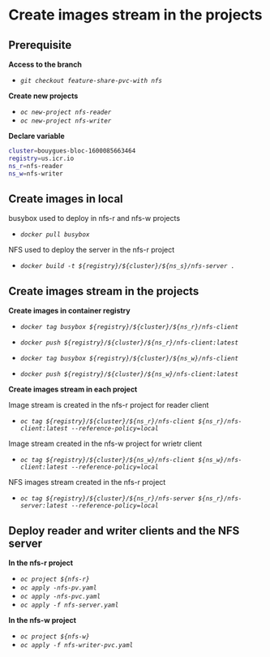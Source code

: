 # **Create images stream in the projects**
## **Prerequisite**

**Access to the branch**

* *`git checkout feature-share-pvc-with nfs`*
  
**Create new projects**
* *`oc new-project nfs-reader`*
* *`oc new-project nfs-writer`*
 
**Declare variable**
```sh
cluster=bouygues-bloc-1600085663464
registry=us.icr.io
ns_r=nfs-reader
ns_w=nfs-writer
```
## **Create images in local**
busybox used to deploy in nfs-r and nfs-w projects
* *`docker pull busybox`*

NFS used to deploy the server in the nfs-r project

* *`docker build -t ${registry}/${cluster}/${ns_s}/nfs-server .`*
## **Create images stream in the projects**

**Create images in container registry**
* *`docker tag busybox ${registry}/${cluster}/${ns_r}/nfs-client`*
* *`docker push ${registry}/${cluster}/${ns_r}/nfs-client:latest`*

* *`docker tag busybox ${registry}/${cluster}/${ns_w}/nfs-client`*
* *`docker push ${registry}/${cluster}/${ns_w}/nfs-client:latest`*

**Create images stream in each project**

Image stream is created in the nfs-r project for reader client 
* *`oc tag ${registry}/${cluster}/${ns_r}/nfs-client ${ns_r}/nfs-client:latest --reference-policy=local`*

Image stream created in the nfs-w project for wrietr client 
* *`oc tag ${registry}/${cluster}/${ns_w}/nfs-client ${ns_w}/nfs-client:latest --reference-policy=local`*

NFS images stream created in the nfs-r project

* *`oc tag ${registry}/${cluster}/${ns_r}/nfs-server ${ns_r}/nfs-server:latest --reference-policy=local`*

## **Deploy reader and writer clients and the NFS server**

**In the nfs-r project**

* *`oc project ${nfs-r}`*
* *`oc apply -nfs-pv.yaml`*
* *`oc apply -nfs-pvc.yaml`*
* *`oc apply -f nfs-server.yaml`*


**In the nfs-w project**
* *`oc project ${nfs-w}`*
* *`oc apply -f nfs-writer-pvc.yaml`*
